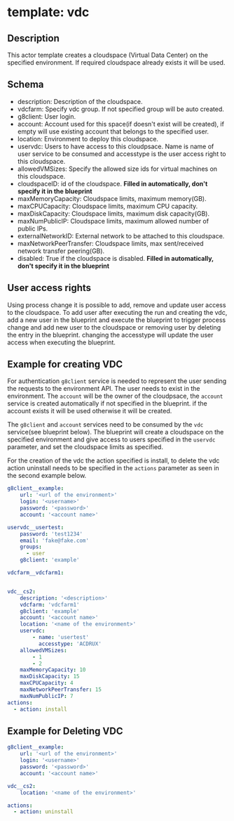 # template: vdc

## Description

This actor template creates a cloudspace (Virtual Data Center) on the specified environment. If required cloudspace already exists it will be used.

## Schema

- description: Description of the cloudspace.
- vdcfarm: Specify vdc group. If not specified group will be auto created.
- g8client: User login.
- account: Account used for this space(if doesn't exist will be created), if empty will use existing account that belongs to the specified user.
- location: Environment to deploy this cloudspace.
- uservdc: Users to have access to this cloudpsace. Name is name of user service to be consumed and accesstype is the user access right to this cloudspace.
- allowedVMSizes: Specify the allowed size ids for virtual machines on this cloudspace.
- cloudspaceID: id of the cloudspace. **Filled in automatically, don't specify it in the blueprint**
- maxMemoryCapacity: Cloudspace limits, maximum memory(GB).
- maxCPUCapacity: Cloudspace limits, maximum CPU capacity.
- maxDiskCapacity: Cloudspace limits, maximum disk capacity(GB).
- maxNumPublicIP: Cloudspace limits, maximum allowed number of public IPs.
- externalNetworkID: External network to be attached to this cloudspace.
- maxNetworkPeerTransfer: Cloudspace limits, max sent/received network transfer peering(GB).
- disabled: True if the cloudspace is disabled. **Filled in automatically, don't specify it in the blueprint**

## User access rights

Using process change it is possible to add, remove and update user access to the cloudspace. To add user after executing the run and creating the vdc, add a new user in the blueprint and execute the blueprint to trigger process change and add new user to the cloudspace or removing user by deleting the entry in the blueprint. changing the accesstype will update the user access when executing the blueprint.

## Example for creating VDC

For authentication `g8client` service is needed to represent the user sending the requests to the environment API. The user needs to exist in the environment. The `account` will be the owner of the cloudpsace, the `account` service is created automatically if not specified in the blueprint. if the account exists it will be used otherwise it will be created.

The `g8client` and `account` services need to be consumed by the `vdc` service(see blueprint below). The blueprint will create a cloudspace on the specified environment and give access to users specified in the `uservdc` parameter, and set the cloudspace limits as specified.

For the creation of the vdc the action specified is install, to delete the vdc action uninstall needs to be specified in the `actions` parameter as seen in the second example below.

```yaml
g8client__example:
    url: '<url of the environment>'
    login: '<username>'
    password: '<password>'
    account: '<account name>'

uservdc__usertest:
    password: 'test1234'
    email: 'fake@fake.com'
    groups:
      - user
    g8client: 'example'

vdcfarm__vdcfarm1:


vdc__cs2:
    description: '<description>'
    vdcfarm: 'vdcfarm1'
    g8client: 'example'
    account: '<account name>'
    location: '<name of the environment>'
    uservdc:
        - name: 'usertest'
          accesstype: 'ACDRUX'
    allowedVMSizes:
        - 1
        - 2
    maxMemoryCapacity: 10
    maxDiskCapacity: 15
    maxCPUCapacity: 4
    maxNetworkPeerTransfer: 15
    maxNumPublicIP: 7
actions:
  - action: install
```

## Example for Deleting VDC

```yaml
g8client__example:
    url: '<url of the environment>'
    login: '<username>'
    password: '<password>'
    account: '<account name>'

vdc__cs2:
    location: '<name of the environment>'

actions:
  - action: uninstall
```
